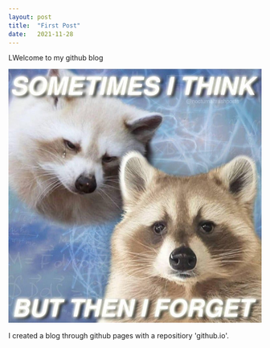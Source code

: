 ```yaml
---
layout: post
title:  "First Post"
date:   2021-11-28
---
```


<p class="intro"><span class="dropcap">L</span>Welcome to my github blog</p>



<img src="/assets/img/cute.jfif" alt=""> 

I created a blog through github pages with a repositiory 'github.io'.
